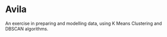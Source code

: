 # Avila

An exercise in preparing and modelling data, using K Means Clustering and DBSCAN algorithms.
